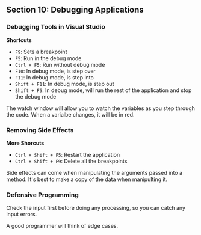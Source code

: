 ## **Section 10: Debugging Applications**

### **Debugging Tools in Visual Studio**

**Shortcuts**
* `F9`: Sets a breakpoint
* `F5`: Run in the debug mode
* `Ctrl + F5`: Run without debug mode
* `F10`: In debug mode, is step over
* `F11`: In debug mode, is step into
* `Shift + F11`: In debug mode, is step out
* `Shift + F5`: In debug mode, will run the rest of the application and stop the debug mode

The watch window will allow you to watch the variables as you step through the code. When a varialbe changes, it will be in red.

### **Removing Side Effects**

**More Shorcuts**
* `Ctrl + Shift + F5`: Restart the application
* `Ctrl + Shift + F9`: Delete all the breakpoints

Side effects can come when manipulating the arguments passed into a method. It's best to make a copy of the data when manipulting it.

### **Defensive Programming**

Check the input first before doing any processing, so you can catch any input errors.

A good programmer will think of edge cases.


